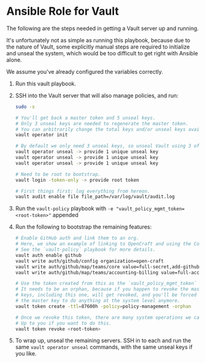 # Ansible Role for Vault

The following are the steps needed in getting a Vault server up and running.

It's unfortunately not as simple as running this playbook, because
due to the nature of Vault, some explicitly manual steps are required
to initialize and unseal the system, which would be too difficult to get right with Ansible alone.

We assume you've already configured the variables correctly.

1. Run this vault playbook.
1. SSH into the Vault server that will also manage policies, and run:

    ```bash
    sudo -s

    # You'll get back a master token and 5 unseal keys.
    # Only 3 unseal keys are needed to regenerate the master token.
    # You can arbitrarily change the total keys and/or unseal keys available with CLI options.
    vault operator init

    # By default we only need 3 unseal keys, so unseal Vault using 3 of them now.
    vault operator unseal -> provide 1 unique unseal key
    vault operator unseal -> provide 1 unique unseal key
    vault operator unseal -> provide 1 unique unseal key

    # Need to be root to bootstrap.
    vault login -token-only -> provide root token

    # First things first: log everything from hereon.
    vault audit enable file file_path=/var/log/vault/audit.log
    ```

1. Run the `vault-policy` playbook with `-e "vault_policy_mgmt_token=<root-token>"` appended
1. Run the following to bootstrap the remaining features:

    ```bash
    # Enable GitHub auth and link them to an org.
    # Here, we show an example of linking to OpenCraft and using the Core team against a "core-team" policy we created through `vault_policies`.
    # See the `vault-policy` playbook for more details.
    vault auth enable github
    vault write auth/github/config organization=open-craft
    vault write auth/github/map/teams/core value=full-secret,add-github-users,policy-management
    vault write auth/github/map/teams/accounting-billing value=full-accounting

    # Use the token created from this as the `vault_policy_mgmt_token` going forward.
    # It needs to be an orphan, because if you happen to revoke the master key, all children
    # keys, including this one, will get revoked, and you'll be forced to regenerate
    # the master key to do anything at the system level anymore.
    vault token create -ttl=87600h -policy=policy-management -orphan

    # Once we revoke this token, there are many system operations we can no longer do unless we re-generate it.
    # Up to you if you want to do this.
    vault token revoke <root-token>
    ```

1. To wrap up, unseal the remaining servers. SSH in to each and run the same `vault operator unseal` commands, with the same unseal keys if you like.
